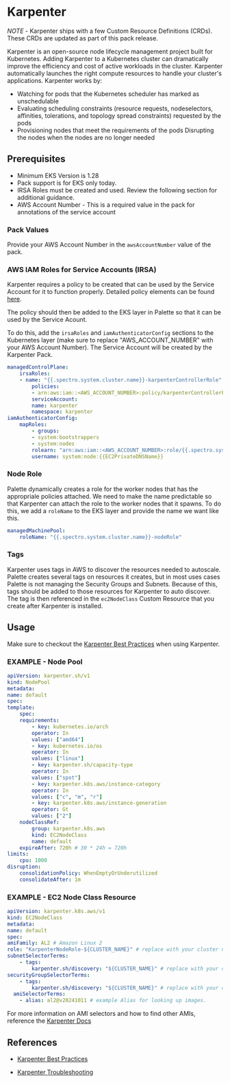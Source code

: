 # Karpenter

*NOTE* - Karpenter ships with a few Custom Resource Definitions (CRDs). These CRDs are updated as part of this pack release.


Karpenter is an open-source node lifecycle management project built for Kubernetes. Adding Karpenter to a Kubernetes cluster can dramatically improve the efficiency and cost of active workloads in the cluster. Karpenter automatically launches the right compute resources to handle your cluster's applications. Karpenter works by:

* Watching for pods that the Kubernetes scheduler has marked as unschedulable
* Evaluating scheduling constraints (resource requests, nodeselectors, affinities, tolerations, and topology spread constraints) requested by the pods
* Provisioning nodes that meet the requirements of the pods
    Disrupting the nodes when the nodes are no longer needed

## Prerequisites

* Minimum EKS Version is 1.28
* Pack support is for EKS only today.
* IRSA Roles must be created and used.  Review the following section for additional guidance.
* AWS Account Number - This is a required value in the pack for annotations of the service account

### Pack Values

Provide your AWS Account Number in the `awsAccountNumber` value of the pack.

### AWS IAM Roles for Service Accounts (IRSA)

Karpenter requires a policy to be created that can be used by the Service Account for it to function properly.  Detailed policy elements can be found [here](https://karpenter.sh/docs/getting-started/migrating-from-cas/#create-iam-roles).

The policy should then be added to the EKS layer in Palette so that it can be used by the Service Acount.

To do this, add the `irsaRoles` and `iamAuthenticatorConfig` sections to the Kubernetes layer (make sure to replace "AWS_ACCOUNT_NUMBER" with your AWS Account Number).  The Service Account will be created by the Karpenter Pack.

```yaml
managedControlPlane:
    irsaRoles:
    - name: "{{.spectro.system.cluster.name}}-karpenterControllerRole"
        policies:
        - arn:aws:iam::<AWS_ACCOUNT_NUMBER>:policy/karpenterControllerPolicy
        serviceAccount:
        name: karpenter
        namespace: karpenter
iamAuthenticatorConfig:
    mapRoles:
        - groups:
        - system:bootstrappers
        - system:nodes
        rolearn: "arn:aws:iam::<AWS_ACCOUNT_NUMBER>:role/{{.spectro.system.cluster.name}}-nodeRole"
        username: system:node:{{EC2PrivateDNSName}}
```

### Node Role

Palette dynamically creates a role for the worker nodes that has the appropriale policies attached.  We need to make the name predictable so that Karpenter can attach the role to the worker nodes that it spawns.  To do this, we add a `roleName` to the EKS layer and provide the name we want like this.

```yaml
managedMachinePool:
    roleName: "{{.spectro.system.cluster.name}}-nodeRole"
```

### Tags

Karpenter uses tags in AWS to discover the resources needed to autoscale.  Palette creates several tags on resources it creates, but in most uses cases Palette is not managing the Security Groups and Subnets.  Because of this, tags should be added to those resources for Karpenter to auto discover.  The tag is then referenced in the `ec2NodeClass` Custom Resource that you create after Karpenter is installed.

## Usage

Make sure to checkout the [Karpenter Best Practices](https://aws.github.io/aws-eks-best-practices/karpenter/) when using Karpenter.

### EXAMPLE - Node Pool

```yaml
apiVersion: karpenter.sh/v1
kind: NodePool
metadata:
name: default
spec:
template:
    spec:
    requirements:
        - key: kubernetes.io/arch
        operator: In
        values: ["amd64"]
        - key: kubernetes.io/os
        operator: In
        values: ["linux"]
        - key: karpenter.sh/capacity-type
        operator: In
        values: ["spot"]
        - key: karpenter.k8s.aws/instance-category
        operator: In
        values: ["c", "m", "r"]
        - key: karpenter.k8s.aws/instance-generation
        operator: Gt
        values: ["2"]
    nodeClassRef:
        group: karpenter.k8s.aws
        kind: EC2NodeClass
        name: default
    expireAfter: 720h # 30 * 24h = 720h
limits:
    cpu: 1000
disruption:
    consolidationPolicy: WhenEmptyOrUnderutilized
    consolidateAfter: 1m
```

### EXAMPLE - EC2 Node Class Resource

```yaml
apiVersion: karpenter.k8s.aws/v1
kind: EC2NodeClass
metadata:
name: default
spec:
amiFamily: AL2 # Amazon Linux 2
role: "KarpenterNodeRole-${CLUSTER_NAME}" # replace with your cluster name
subnetSelectorTerms:
    - tags:
        karpenter.sh/discovery: "${CLUSTER_NAME}" # replace with your cluster name
securityGroupSelectorTerms:
    - tags:
        karpenter.sh/discovery: "${CLUSTER_NAME}" # replace with your cluster name
  amiSelectorTerms:
    - alias: al2@v20241011 # example Alias for looking up images.
```

For more information on AMI selectors and how to find other AMIs, reference the [Karpenter Docs](https://karpenter.sh/docs/concepts/nodeclasses/#specamiselectorterms)

## References

* [Karpenter Best Practices](https://aws.github.io/aws-eks-best-practices/karpenter/)

* [Karpenter Troubleshooting](https://karpenter.sh/docs/troubleshooting/)
